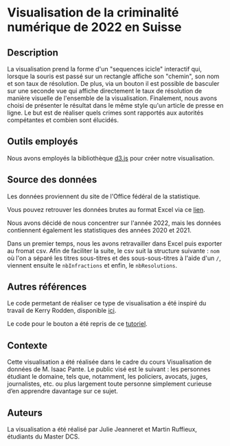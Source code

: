 # Visualisation de la criminalité numérique de 2022 en Suisse

## Description

La visualisation prend la forme d'un "sequences icicle" interactif qui, lorsque la souris est passé sur un rectangle affiche son "chemin", son nom et son taux de résolution. De plus, via un bouton il est possible de basculer sur une seconde vue qui affiche directement le taux de résolution de manière visuelle de l'ensemble de la visualisation. Finalement, nous avons choisi de présenter le résultat dans le même style qu'un article de presse en ligne. Le but est de réaliser quels crimes sont rapportés aux autorités compétantes et combien sont élucidés.

## Outils employés

Nous avons employés la bibliothèque [d3.js](https://d3js.org/) pour créer notre visualisation.

## Source des données

Les données proviennent du site de l'Office fédéral de la statistique.

Vous pouvez retrouver les données brutes au format Excel via ce [lien](https://www.bfs.admin.ch/bfs/fr/home/statistiques/criminalite-droit-penal/police/criminalite-numerique.assetdetail.24368414.html).

Nous avons décidé de nous concentrer sur l'année 2022, mais les données contiennent également les statistiques des années 2020 et 2021.

Dans un premier temps, nous les avons retravailler dans Excel puis exporter au fromat csv. Afin de faciliter la suite, le csv suit la structure suivante : <code>nom</code> où l'on a séparé les titres sous-titres et des sous-sous-titres à l'aide d'un <code>/</code>, viennent ensuite le <code>nbInfractions</code> et enfin, le <code>nbResolutions</code>.

## Autres références

Le code permetant de réaliser ce type de visualisation a été inspiré du travail de Kerry Rodden, disponible [ici](https://observablehq.com/@kerryrodden/sequences-icicle).

Le code pour le bouton a été repris de ce [tutoriel](https://www.w3schools.com/howto/howto_css_switch.asp).

## Contexte

Cette visualisation a été réalisée dans le cadre du cours Visualisation de données de M. Isaac Pante. Le public visé est le suivant : les personnes étudiant le domaine, tels que, notamment, les policiers, avocats, juges, journalistes, etc. ou plus largement toute personne simplement curieuse d’en apprendre davantage sur ce sujet.

## Auteurs

La visualisation a été réalisé par Julie Jeanneret et Martin Ruffieux, étudiants du Master DCS.